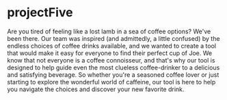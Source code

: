 # projectFive
Are you tired of feeling like a lost lamb in a sea of coffee options? We've been there. Our team was inspired (and admittedly, a little confused) by the endless choices of coffee drinks available, and we wanted to create a tool that would make it easy for everyone to find their perfect cup of Joe. We know that not everyone is a coffee connoisseur, and that's why our tool is designed to help guide even the most clueless coffee-drinker to a delicious and satisfying beverage. So whether you're a seasoned coffee lover or just starting to explore the wonderful world of caffeine, our tool is here to help you navigate the choices and discover your new favorite drink.
